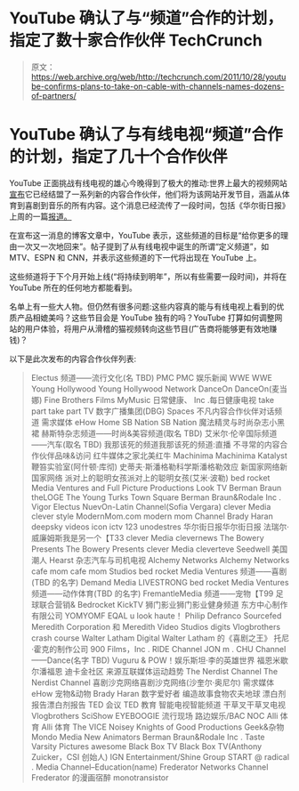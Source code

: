 # YouTube 确认了与“频道”合作的计划，指定了数十家合作伙伴 TechCrunch

> 原文：<https://web.archive.org/web/http://techcrunch.com/2011/10/28/youtube-confirms-plans-to-take-on-cable-with-channels-names-dozens-of-partners/>

# YouTube 确认了与有线电视“频道”合作的计划，指定了几十个合作伙伴

YouTube 正面挑战有线电视的雄心今晚得到了极大的推动:世界上最大的视频网站[宣布](https://web.archive.org/web/20230205015838/http://youtube-global.blogspot.com/2011/10/more-great-content-creators-coming-to.html)它已经结盟了一系列新的内容合作伙伴，他们将为该网站开发节目，涵盖从体育到喜剧到音乐的所有内容。这个消息已经流传了一段时间，包括《华尔街日报》上周的一篇[报道。](https://web.archive.org/web/20230205015838/http://online.wsj.com/article_email/SB10001424052970203687504577000071926368522-lMyQjAxMTAxMDIwNjEyNDYyWj.html)

在宣布这一消息的博客文章中，YouTube 表示，这些频道的目标是“给你更多的理由一次又一次地回来”。帖子提到了从有线电视中诞生的所谓“定义频道”，如 MTV、ESPN 和 CNN，并表示这些频道的下一代将出现在 YouTube 上。

这些频道将于下个月开始上线(“将持续到明年”，所以有些需要一段时间)，并将在 YouTube 所在的任何地方都能看到。

名单上有一些大人物。但仍然有很多问题:这些内容真的能与有线电视上看到的优质产品相媲美吗？这些节目会是 YouTube 独有的吗？YouTube 打算如何调整网站的用户体验，将用户从滑稽的猫视频转向这些节目(广告商将能够更有效地赚钱)？

以下是此次发布的内容合作伙伴列表:

> Electus 频道——流行文化(名 TBD)
> PMC PMC 娱乐新闻
> WWE WWE
> Young Hollywood Young Hollywood Network
> DanceOn DanceOn(麦当娜)
> Fine Brothers Films MyMusic
> 日常健康、 Inc .每日健康电视
> take part take part TV
> 数字广播集团(DBG) Spaces
> 不凡内容合作伙伴对话频道
> 需求媒体 eHow Home
> SB Nation SB Nation
> 魔法精灵与时尚杂志小黑裙
> 赫斯特杂志频道——时尚&美容频道(取名 TBD)
> 艾米尔·伦辛国际频道——汽车(取名 TBD)
> 我那该死的频道我那该死的频道:直播
> 不寻常的内容合作伙伴品味&访问
> 红牛媒体之家北美红牛
> Machinima Machinima
> Katalyst 鞭笞实验室(阿什顿·库彻)
> 史蒂夫·斯潘格勒科学斯潘格勒效应
> 新国家网络新国家网络
> 派对上的聪明女孩派对上的聪明女孩(艾米·波勒)
> bed rocket Media Ventures and Full Picture Productions Look TV
> Berman Braun theLOGE
> The Young Turks Town Square
> Berman Braun&Rodale Inc . Vigor
> Electus NuevOn-Latin Channel(Sofia Vergara)
> clever Media clever style
> ModernMom.com modern mom Channel
> Brady Haran deepsky videos
> icon ictv 123 unodestres
> 华尔街日报华尔街日报
> 法瑞尔·威廉姆斯我是另一个【T33
> clever Media clevernews
> The Bowery Presents The Bowery Presents
> clever Media cleverteve
> Seedwell 美国潮人
> Hearst 杂志汽车与司机电视
> Alchemy Networks Alchemy Networks
> cafe mom cafe mom Studios
> bed rocket Media Ventures 频道——喜剧(TBD 的名字)
> Demand Media LIVESTRONG
> bed rocket Media Ventures 频道——动作体育(TBD 的名字)
> FremantleMedia 频道——宠物【T99
> 足球联合营销& Bedrocket KickTV
> 狮门影业狮门影业健身频道
> 东方中心制作有限公司 YOMYOMF
> EQAL u look haute！
> Philip Defranco Sourcefed
> Meredith Corporation 和 Meredith Video Studios digits
> Vlogbrothers crash course
> Walter Latham Digital Walter Latham 的《喜剧之王》
> 托尼·霍克的制作公司 900 Films，Inc . RIDE Channel
> JON m . CHU Channel——Dance(名字 TBD)
> Vuguru & POW！娱乐斯坦·李的英雄世界
> 福恩米歇尔潘福恩
> 迪卡金社区
> 来源互联媒体运动趋势
> The Nerdist Channel The Nerdist Channel
> 喜剧沙克网络喜剧沙克网络(沙奎尔·奥尼尔)
> 需求媒体 eHow 宠物&动物
> Brady Haran 数字爱好者
> 编造故事食物农夫地球
> 漂白剂报告漂白剂报告
> TED 会议 TED 教育
> 智能电视智能频道
> 干草叉干草叉电视
> Vlogbrothers SciShow
> EYEBOOGIE 流行现场
> 路边娱乐/BAC NOC
> Alli 体育 Alli 体育
> The
> VICE Noisey
> Knights of Good Productions Geek&杂物
> Mondo Media New Animators
> Berman Braun&Rodale Inc . Taste
> Varsity Pictures awesome
> Black Box TV Black Box TV(Anthony Zuicker，CSI 创始人)
> IGN Entertainment/Shine Group START
> @ radical . Media Channel–Education(name)
> Frederator Networks Channel Frederator 的漫画宿醉
> monotransistor